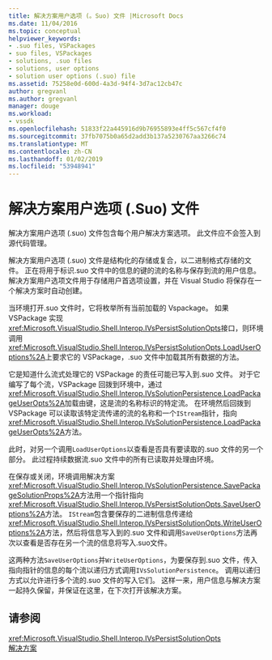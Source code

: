 ```yaml
---
title: 解决方案用户选项 (。Suo) 文件 |Microsoft Docs
ms.date: 11/04/2016
ms.topic: conceptual
helpviewer_keywords:
- .suo files, VSPackages
- suo files, VSPackages
- solutions, .suo files
- solutions, user options
- solution user options (.suo) file
ms.assetid: 75258e0d-600d-4a3d-94f4-3d7ac12cb47c
author: gregvanl
ms.author: gregvanl
manager: douge
ms.workload:
- vssdk
ms.openlocfilehash: 51833f22a445916d9b76955893e4ff5c567cf4f0
ms.sourcegitcommit: 37fb7075b0a65d2add3b137a5230767aa3266c74
ms.translationtype: MT
ms.contentlocale: zh-CN
ms.lasthandoff: 01/02/2019
ms.locfileid: "53948941"
---
```

# <a name="solution-user-options-suo-file"></a>解决方案用户选项 (.Suo) 文件
解决方案用户选项 (.suo) 文件包含每个用户解决方案选项。 此文件应不会签入到源代码管理。  
  
 解决方案用户选项 (.suo) 文件是结构化的存储或复合，以二进制格式存储的文件。 正在将用于标识.suo 文件中的信息的键的流的名称与保存到流的用户信息。 解决方案用户选项文件用于存储用户首选项设置，并在 Visual Studio 将保存在一个解决方案时自动创建。  
  
 当环境打开.suo 文件时，它将枚举所有当前加载的 Vspackage。 如果 VSPackage 实现<xref:Microsoft.VisualStudio.Shell.Interop.IVsPersistSolutionOpts>接口，则环境调用<xref:Microsoft.VisualStudio.Shell.Interop.IVsPersistSolutionOpts.LoadUserOptions%2A>上要求它的 VSPackage，.suo 文件中加载其所有数据的方法。  
  
 它是知道什么流式处理它的 VSPackage 的责任可能已写入到.suo 文件。 对于它编写了每个流，VSPackage 回拨到环境中，通过<xref:Microsoft.VisualStudio.Shell.Interop.IVsSolutionPersistence.LoadPackageUserOpts%2A>加载由键，这是流的名称标识的特定流。 在环境然后回拨到 VSPackage 可以读取该特定流传递的流的名称和一个`IStream`指针，指向<xref:Microsoft.VisualStudio.Shell.Interop.IVsSolutionPersistence.LoadPackageUserOpts%2A>方法。  
  
 此时，对另一个调用`LoadUserOptions`以查看是否具有要读取的.suo 文件的另一个部分。 此过程持续数据流.suo 文件中的所有已读取并处理由环境。  
  
 在保存或关闭，环境调用解决方案<xref:Microsoft.VisualStudio.Shell.Interop.IVsSolutionPersistence.SavePackageSolutionProps%2A>方法用一个指针指向<xref:Microsoft.VisualStudio.Shell.Interop.IVsPersistSolutionOpts.SaveUserOptions%2A>方法。 `IStream`包含要保存的二进制信息传递给<xref:Microsoft.VisualStudio.Shell.Interop.IVsPersistSolutionOpts.WriteUserOptions%2A>方法，然后将信息写入到的.suo 文件和调用`SaveUserOptions`方法再次以查看是否存在另一个流的信息将写入.suo文件。  
  
 这两种方法`SaveUserOptions`并`WriteUserOptions`，为要保存到.suo 文件，传入指向指针的信息的每个流以递归方式调用`IVsSolutionPersistence`。 调用以递归方式以允许进行多个流的.suo 文件的写入它们。 这样一来，用户信息与解决方案一起持久保留，并保证在这里，在下次打开该解决方案。  
  
## <a name="see-also"></a>请参阅  
 <xref:Microsoft.VisualStudio.Shell.Interop.IVsPersistSolutionOpts>   
 [解决方案](../../extensibility/internals/solutions.md)